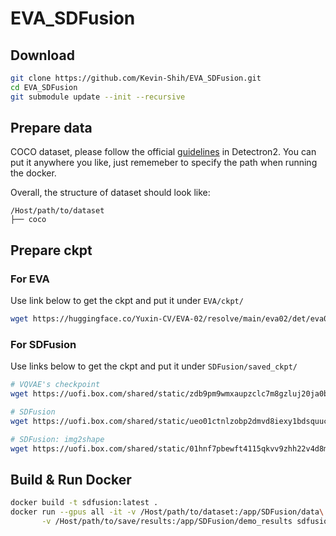 # EVA_SDFusion
## Download
```bash
git clone https://github.com/Kevin-Shih/EVA_SDFusion.git
cd EVA_SDFusion
git submodule update --init --recursive
```

## Prepare data
COCO dataset, please follow the official [guidelines](https://detectron2.readthedocs.io/en/latest/tutorials/builtin_datasets.html) in Detectron2. You can put it anywhere you like, just rememeber to specify the path when running the docker.

Overall, the structure of dataset should look like:
```
/Host/path/to/dataset
├── coco
```

## Prepare ckpt
### For EVA
Use link below to get the ckpt and put it under `EVA/ckpt/`
```bash
wget https://huggingface.co/Yuxin-CV/EVA-02/resolve/main/eva02/det/eva02_B_coco_bsl.pth -O EVA/ckpt/eva02_B_coco_bsl.pth
```

### For SDFusion
Use links below to get the ckpt and put it under `SDFusion/saved_ckpt/`
```bash
# VQVAE's checkpoint
wget https://uofi.box.com/shared/static/zdb9pm9wmxaupzclc7m8gzluj20ja0b6.pth -O SDFusion/saved_ckpt/vqvae-snet-all.pth

# SDFusion
wget https://uofi.box.com/shared/static/ueo01ctnlzobp2dmvd8iexy1bdsquuc1.pth -O SDFusion/saved_ckpt/sdfusion-snet-all.pth

# SDFusion: img2shape
wget https://uofi.box.com/shared/static/01hnf7pbewft4115qkvv9zhh22v4d8ma.pth -O SDFusion/saved_ckpt/sdfusion-img2shape.pth
```

## Build & Run Docker
```bash
docker build -t sdfusion:latest .
docker run --gpus all -it -v /Host/path/to/dataset:/app/SDFusion/data\
       -v /Host/path/to/save/results:/app/SDFusion/demo_results sdfusion
```
